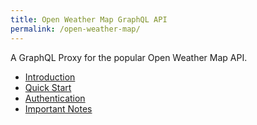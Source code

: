 ```yaml
---
title: Open Weather Map GraphQL API
permalink: /open-weather-map/
---
```


A GraphQL Proxy for the popular Open Weather Map API.

- [Introduction](/open-weather-map/introduction)
- [Quick Start](/open-weather-map/quick-start)
- [Authentication](/open-weather-map/authentication)
- [Important Notes](/open-weather-map/important-notes)
